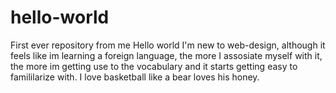 # hello-world
First ever repository from me
Hello world I'm new to web-design, although it feels like im learning a foreign language, the more I assosiate myself with it, the more im getting use to the vocabulary and it starts getting easy to famililarize with.
I love basketball like a bear loves his honey.
